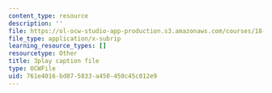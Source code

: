 ```yaml
---
content_type: resource
description: ''
file: https://ol-ocw-studio-app-production.s3.amazonaws.com/courses/18-03sc-differential-equations-fall-2011/761e4016bd875833a450450c45c812e9_X5-ucBtneVM.vtt
file_type: application/x-subrip
learning_resource_types: []
resourcetype: Other
title: 3play caption file
type: OCWFile
uid: 761e4016-bd87-5833-a450-450c45c812e9
---
```

